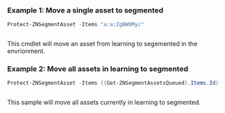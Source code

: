 ### Example 1: Move a single asset to segmented
```powershell
Protect-ZNSegmentAsset -Items "a:a:ZgBWOMyc"
```

```output

```

This cmdlet will move an asset from learning to segemented in the envrionment.

### Example 2: Move all assets in learning to segmented
```powershell
Protect-ZNSegmentAsset -Items ((Get-ZNSegmentAssetsQueued).Items.Id)
```

```output

```

This sample will move all assets currently in learning to segmented.

